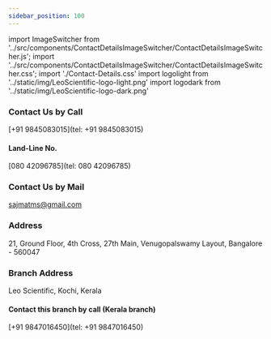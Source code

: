 ```yaml
---
sidebar_position: 100
---
```


import ImageSwitcher from '../src/components/ContactDetailsImageSwitcher/ContactDetailsImageSwitcher.js';
import '../src/components/ContactDetailsImageSwitcher/ContactDetailsImageSwitcher.css';
import './Contact-Details.css'
import logolight from '../static/img/LeoScientific-logo-light.png'
import logodark from '../static/img/LeoScientific-logo-dark.png'



<!-- ![](../../static/img/Leoscientific-logo-dark.png)

![](../../static/img/Leoscientific-logo-light.svg) -->

<!-- ---
sidebar_position: 100
--- -->


<!-- <ImageSwitcher 
lightImageSrc="//satyr.io/300/black?text=LightMode"
darkImageSrc="//satyr.io/300/white?text=DarkMode"/> -->


<div className="div-center-alignments">
<ImageSwitcher 
lightImageSrc={logolight}
darkImageSrc={logodark}
//lightImageSrc="../../static/img/LeoScientific-logo-light.svg" // baseUrl: '/'?
//darkImageSrc="../../static/img/Leoscientific-logo-dark.png"   // baseUrl: '/'?
//lightImageSrc="../../../static/img/LeoScientific-logo-light.svg" // baseUrl: '/saji-leoscientific-website/'
//darkImageSrc="../../../static/img/Leoscientific-logo-dark.png" // baseUrl: '/saji-leoscientific-website/'
/>
</div>

### Contact Us by Call 
[+91 9845083015](tel: +91 9845083015)
#### Land-Line No.
[080 42096785](tel: 080 42096785)

### Contact Us by Mail
sajmatms@gmail.com

### Address
21, Ground Floor, 4th Cross, 27th Main, Venugopalswamy Layout, Bangalore - 560047

### Branch Address
Leo Scientific,
Kochi, Kerala
#### Contact this branch by call (Kerala branch)
[+91 9847016450](tel: +91 9847016450)